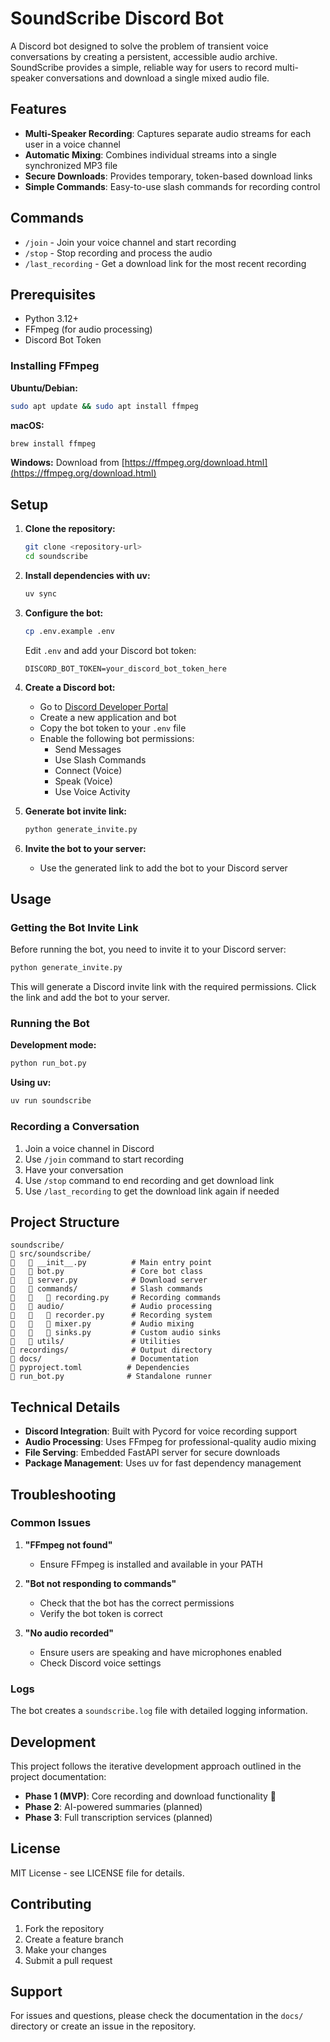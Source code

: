 # SoundScribe Discord Bot

A Discord bot designed to solve the problem of transient voice conversations by creating a persistent, accessible audio archive. SoundScribe provides a simple, reliable way for users to record multi-speaker conversations and download a single mixed audio file.

## Features

- **Multi-Speaker Recording**: Captures separate audio streams for each user in a voice channel
- **Automatic Mixing**: Combines individual streams into a single synchronized MP3 file
- **Secure Downloads**: Provides temporary, token-based download links
- **Simple Commands**: Easy-to-use slash commands for recording control

## Commands

- `/join` - Join your voice channel and start recording
- `/stop` - Stop recording and process the audio
- `/last_recording` - Get a download link for the most recent recording

## Prerequisites

- Python 3.12+
- FFmpeg (for audio processing)
- Discord Bot Token

### Installing FFmpeg

**Ubuntu/Debian:**
```bash
sudo apt update && sudo apt install ffmpeg
```

**macOS:**
```bash
brew install ffmpeg
```

**Windows:**
Download from [https://ffmpeg.org/download.html](https://ffmpeg.org/download.html)

## Setup

1. **Clone the repository:**
   ```bash
   git clone <repository-url>
   cd soundscribe
   ```

2. **Install dependencies with uv:**
   ```bash
   uv sync
   ```

3. **Configure the bot:**
   ```bash
   cp .env.example .env
   ```
   
   Edit `.env` and add your Discord bot token:
   ```
   DISCORD_BOT_TOKEN=your_discord_bot_token_here
   ```

4. **Create a Discord bot:**
   - Go to [Discord Developer Portal](https://discord.com/developers/applications)
   - Create a new application and bot
   - Copy the bot token to your `.env` file
   - Enable the following bot permissions:
     - Send Messages
     - Use Slash Commands
     - Connect (Voice)
     - Speak (Voice)
     - Use Voice Activity

5. **Generate bot invite link:**
   ```bash
   python generate_invite.py
   ```
   
6. **Invite the bot to your server:**
   - Use the generated link to add the bot to your Discord server

## Usage

### Getting the Bot Invite Link

Before running the bot, you need to invite it to your Discord server:

```bash
python generate_invite.py
```

This will generate a Discord invite link with the required permissions. Click the link and add the bot to your server.

### Running the Bot

**Development mode:**
```bash
python run_bot.py
```

**Using uv:**
```bash
uv run soundscribe
```

### Recording a Conversation

1. Join a voice channel in Discord
2. Use `/join` command to start recording
3. Have your conversation
4. Use `/stop` command to end recording and get download link
5. Use `/last_recording` to get the download link again if needed

## Project Structure

```
soundscribe/
   src/soundscribe/
      __init__.py          # Main entry point
      bot.py               # Core bot class
      server.py            # Download server
      commands/            # Slash commands
         recording.py     # Recording commands
      audio/               # Audio processing
         recorder.py      # Recording system
         mixer.py         # Audio mixing
         sinks.py         # Custom audio sinks
      utils/               # Utilities
   recordings/              # Output directory
   docs/                    # Documentation
   pyproject.toml          # Dependencies
   run_bot.py              # Standalone runner
```

## Technical Details

- **Discord Integration**: Built with Pycord for voice recording support
- **Audio Processing**: Uses FFmpeg for professional-quality audio mixing
- **File Serving**: Embedded FastAPI server for secure downloads
- **Package Management**: Uses uv for fast dependency management

## Troubleshooting

### Common Issues

1. **"FFmpeg not found"**
   - Ensure FFmpeg is installed and available in your PATH

2. **"Bot not responding to commands"**
   - Check that the bot has the correct permissions
   - Verify the bot token is correct

3. **"No audio recorded"**
   - Ensure users are speaking and have microphones enabled
   - Check Discord voice settings

### Logs

The bot creates a `soundscribe.log` file with detailed logging information.

## Development

This project follows the iterative development approach outlined in the project documentation:

- **Phase 1 (MVP)**: Core recording and download functionality 
- **Phase 2**: AI-powered summaries (planned)
- **Phase 3**: Full transcription services (planned)

## License

MIT License - see LICENSE file for details.

## Contributing

1. Fork the repository
2. Create a feature branch
3. Make your changes
4. Submit a pull request

## Support

For issues and questions, please check the documentation in the `docs/` directory or create an issue in the repository.
